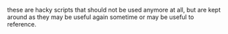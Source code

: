 these are hacky scripts that should not be used anymore at all, but are kept around as they may be useful again sometime or may be useful to reference.
